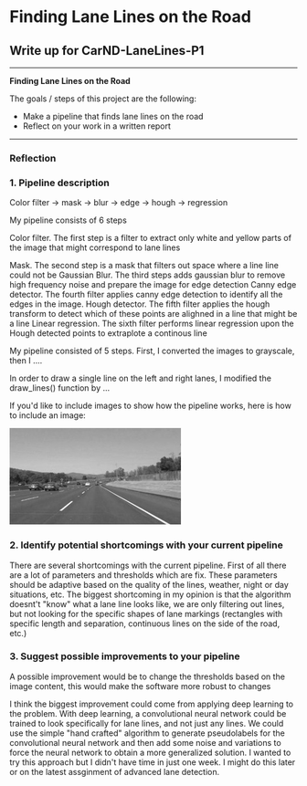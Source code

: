 # **Finding Lane Lines on the Road** 

## Write up for CarND-LaneLines-P1


---

**Finding Lane Lines on the Road**

The goals / steps of this project are the following:
* Make a pipeline that finds lane lines on the road
* Reflect on your work in a written report


[//]: # (Image References)

[image1]: ./examples/grayscale.jpg "Grayscale"

---

### Reflection

### 1. Pipeline description

Color filter -> mask -> blur -> edge -> hough -> regression

My pipeline consists of 6 steps

Color filter. The first step is a filter to extract only white and yellow parts of the image that might correspond to lane lines

[image2]: ./results/color.jpg "Color"

Mask. The second step is a mask that filters out space where a line line could not be
Gaussian Blur. The third steps adds gaussian blur to remove high frequency noise and prepare the image for edge detection
Canny edge detector. The fourth filter applies canny edge detection to identify all the edges in the image.
Hough detector. The fifth filter applies the hough transform to detect which of these points are alighned in a line that might be a line
Linear regression. The sixth filter performs linear regression upon the Hough detected points to extraplote a continous line

My pipeline consisted of 5 steps. First, I converted the images to grayscale, then I .... 

In order to draw a single line on the left and right lanes, I modified the draw_lines() function by ...

If you'd like to include images to show how the pipeline works, here is how to include an image: 

![alt text][image1]


### 2. Identify potential shortcomings with your current pipeline


There are several shortcomings with the current pipeline. First of all there are a lot of parameters and thresholds which are fix. These parameters should be adaptive based on the quality of the lines, weather, night or day situations, etc.
The biggest shortcoming in my opinion is that the algorithm doesnt't "know" what a lane line looks like, we are only filtering out lines, but not looking for the specific shapes of lane markings (rectangles with specific length and separation, continuous lines on the side of the road, etc.)


### 3. Suggest possible improvements to your pipeline

A possible improvement would be to change the thresholds based on the image content, this would make the software more robust to changes

I think the biggest improvement could come from applying deep learning to the problem. With deep learning, a convolutional neural network could be trained to look specifically for lane lines, and not just any lines.
We could use the simple "hand crafted" algorithm to generate pseudolabels for the convolutional neural network and then add some noise and variations to force the neural network to obtain a more generalized solution.
I wanted to try this approach but I didn't have time in just one week. I might do this later or on the latest assginment of advanced lane detection.
